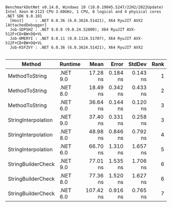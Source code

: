 ```

BenchmarkDotNet v0.14.0, Windows 10 (10.0.19045.5247/22H2/2022Update)
Intel Xeon W-2123 CPU 3.60GHz, 1 CPU, 8 logical and 4 physical cores
.NET SDK 9.0.101
  [Host]     : .NET 6.0.36 (6.0.3624.51421), X64 RyuJIT AVX2 [AttachedDebugger]
  Job-SDPSHZ : .NET 9.0.0 (9.0.24.52809), X64 RyuJIT AVX-512F+CD+BW+DQ+VL
  Job-OMERYI : .NET 8.0.11 (8.0.1124.51707), X64 RyuJIT AVX-512F+CD+BW+DQ+VL
  Job-KSFZVY : .NET 6.0.36 (6.0.3624.51421), X64 RyuJIT AVX2


```
| Method              | Runtime  | Mean      | Error    | StdDev   | Rank | Gen0   | Allocated |
|-------------------- |--------- |----------:|---------:|---------:|-----:|-------:|----------:|
| MethodToString      | .NET 9.0 |  17.28 ns | 0.184 ns | 0.143 ns |    1 | 0.0222 |      96 B |
| MethodToString      | .NET 8.0 |  18.49 ns | 0.342 ns | 0.433 ns |    2 | 0.0222 |      96 B |
| MethodToString      | .NET 6.0 |  36.64 ns | 0.144 ns | 0.120 ns |    3 | 0.0222 |      96 B |
| StringInterpolation | .NET 9.0 |  37.40 ns | 0.331 ns | 0.258 ns |    3 | 0.0222 |      96 B |
| StringInterpolation | .NET 8.0 |  48.98 ns | 0.846 ns | 0.792 ns |    4 | 0.0222 |      96 B |
| StringInterpolation | .NET 6.0 |  66.70 ns | 1.310 ns | 1.657 ns |    5 | 0.0222 |      96 B |
| StringBuilderCheck  | .NET 9.0 |  77.01 ns | 1.535 ns | 1.706 ns |    6 | 0.1019 |     440 B |
| StringBuilderCheck  | .NET 8.0 |  77.36 ns | 1.520 ns | 1.627 ns |    6 | 0.1019 |     440 B |
| StringBuilderCheck  | .NET 6.0 | 107.42 ns | 0.916 ns | 0.765 ns |    7 | 0.1019 |     440 B |
